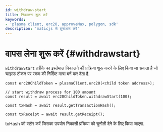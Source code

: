 ```yaml
---
id: withdraw-start
title: निकालना शुरू करें
keywords:
- 'plasma client, erc20, approveMax, polygon, sdk'
description: 'maticjs से शुरूआत करें'
---
```


# वापस लेना शुरू करें {#withdrawstart}

`withdrawStart` तरीके का इस्तेमाल निकालने की प्रक्रिया शुरू करने के लिए किया जा सकता है जो चाइल्ड टोकन पर रकम की निर्दिष्ट मात्रा बर्न कर देता है.

```
const erc20ChildToken = plasmaClient.erc20(<child token address>);

// start withdraw process for 100 amount
const result = await erc20ChildToken.withdrawStart(100);

const txHash = await result.getTransactionHash();

const txReceipt = await result.getReceipt();

```

txHash को स्टोर करें जिसका उपयोग निकासी प्रक्रिया को चुनौती देने के लिए किया जाएगा.
